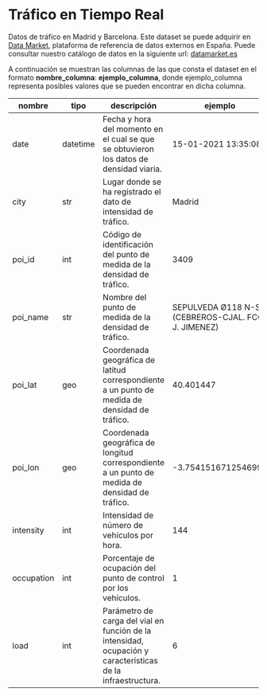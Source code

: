 # Tráfico en Tiempo Real

Datos de tráfico en Madrid y Barcelona. Este dataset se puede adquirir en [Data Market](https://datamarket.es/#trafico-en-tiempo-real-dataset), plataforma de referencia de datos externos en España. Puede consultar nuestro catálogo de datos en la siguiente url: [datamarket.es](https://datamarket.es/)

A continuación se muestran las columnas de las que consta el dataset en el formato __nombre_columna__: __ejemplo_columna__, donde ejemplo_columna representa posibles valores que se pueden encontrar en dicha columna.

| nombre     | tipo     | descripción                                                                                                 | ejemplo                                             |
|------------|----------|-------------------------------------------------------------------------------------------------------------|-----------------------------------------------------|
| date       | datetime | Fecha y hora del momento en el cual se que se obtuvieron los datos de densidad viaria.                      | 15-01-2021 13:35:08                                 |
| city       | str      | Lugar donde se ha registrado el dato de intensidad de tráfico.                                              | Madrid                                              |
| poi_id     | int      | Código de identificación del punto de medida de la densidad de tráfico.                                     | 3409                                                |
| poi_name   | str      | Nombre del punto de medida de la densidad de tráfico.                                                       | SEPULVEDA Ø118 N-S (CEBREROS-CJAL. FCO. J. JIMENEZ) |
| poi_lat    | geo      | Coordenada geográfica de latitud correspondiente a un punto de medida de densidad de tráfico.               | 40.401447                                           |
| poi_lon   | geo      | Coordenada geográfica de longitud correspondiente a un punto de medida de densidad de tráfico.              | -3.7541516712546996                                 |
| intensity  | int      | Intensidad de número de vehículos por hora.                                                                 | 144                                                 |
| occupation | int      | Porcentaje de ocupación del punto de control por los vehículos.                                             | 1                                                   |
| load       | int      | Parámetro de carga del vial en función de la intensidad, ocupación y características de la infraestructura. | 6                                                   |
